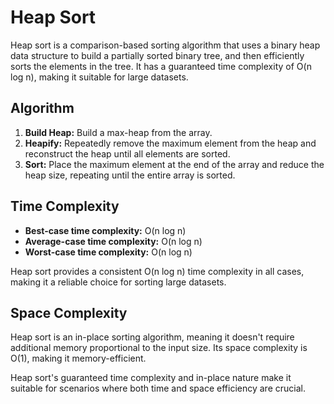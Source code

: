# Heap Sort

Heap sort is a comparison-based sorting algorithm that uses a binary heap data structure to build a partially sorted binary tree, and then efficiently sorts the elements in the tree. It has a guaranteed time complexity of O(n log n), making it suitable for large datasets.

## Algorithm

1. **Build Heap:** Build a max-heap from the array.
2. **Heapify:** Repeatedly remove the maximum element from the heap and reconstruct the heap until all elements are sorted.
3. **Sort:** Place the maximum element at the end of the array and reduce the heap size, repeating until the entire array is sorted.

## Time Complexity

- **Best-case time complexity:** O(n log n)
- **Average-case time complexity:** O(n log n)
- **Worst-case time complexity:** O(n log n)

Heap sort provides a consistent O(n log n) time complexity in all cases, making it a reliable choice for sorting large datasets.

## Space Complexity

Heap sort is an in-place sorting algorithm, meaning it doesn't require additional memory proportional to the input size. Its space complexity is O(1), making it memory-efficient.

Heap sort's guaranteed time complexity and in-place nature make it suitable for scenarios where both time and space efficiency are crucial.
